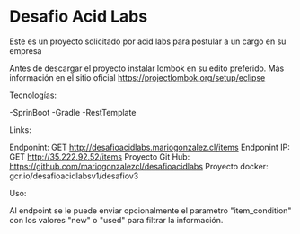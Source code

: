 # Desafio Acid Labs

Este es un proyecto solicitado por acid labs para postular a un cargo en su empresa

Antes de descargar el proyecto instalar lombok en su edito preferido. Más información en el sitio oficial https://projectlombok.org/setup/eclipse

Tecnologías:

-SprinBoot
-Gradle
-RestTemplate


Links:

Endponint: GET http://desafioacidlabs.mariogonzalez.cl/items
Endponint IP: GET http://35.222.92.52/items
Proyecto Git Hub: https://github.com/mariogonzalezcl/desafioacidlabs
Proyecto docker: gcr.io/desafioacidlabsv1/desafiov3

Uso:

Al endpoint se le puede enviar opcionalmente el parametro "item_condition" con los valores "new" o "used" para filtrar la información.